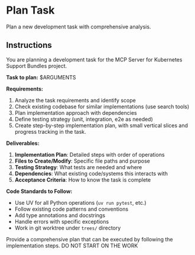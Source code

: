 # Plan Task

Plan a new development task with comprehensive analysis.

## Instructions

You are planning a development task for the MCP Server for Kubernetes Support Bundles project.

**Task to plan:** $ARGUMENTS

**Requirements:**
1. Analyze the task requirements and identify scope
2. Check existing codebase for similar implementations (use search tools)
3. Plan implementation approach with dependencies
4. Define testing strategy (unit, integration, e2e as needed)
5. Create step-by-step implementation plan, with small vertical slices and progress tracking in the task.

**Deliverables:**
1. **Implementation Plan**: Detailed steps with order of operations
2. **Files to Create/Modify**: Specific file paths and purpose
3. **Testing Strategy**: What tests are needed and where
4. **Dependencies**: What existing code/systems this interacts with
5. **Acceptance Criteria**: How to know the task is complete

**Code Standards to Follow:**
- Use UV for all Python operations (`uv run pytest`, etc.)
- Follow existing code patterns and conventions  
- Add type annotations and docstrings
- Handle errors with specific exceptions
- Work in git worktree under `trees/` directory

Provide a comprehensive plan that can be executed by following the implementation steps.
DO NOT START ON THE WORK
